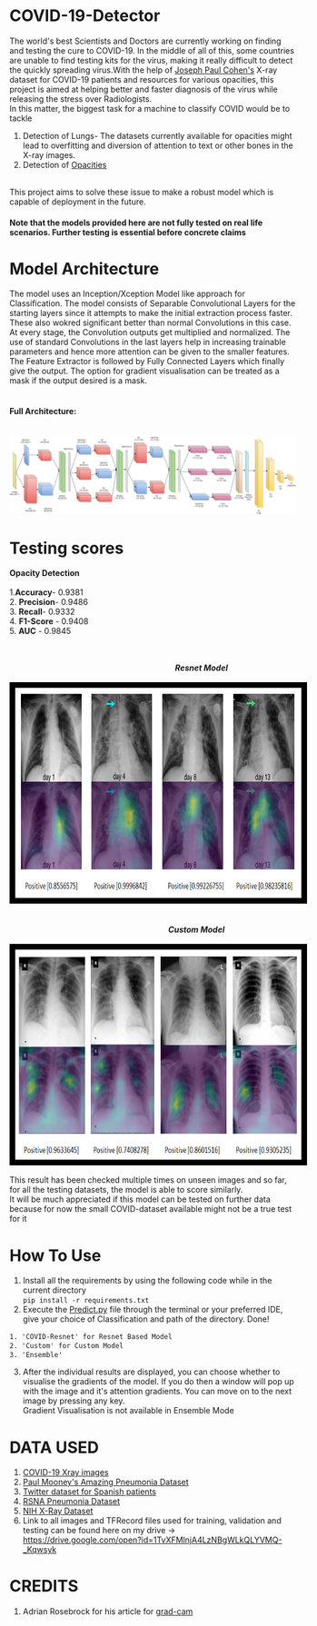# COVID-19-Detector
The world's best Scientists and Doctors are currently working on finding and testing the cure to COVID-19. In the middle of all of this, some countries are unable to find testing kits for the virus, making it really difficult to detect the quickly spreading virus.With the help of <a href=https://github.com/ieee8023>Joseph Paul Cohen's</a> X-ray dataset for COVID-19 patients and resources for various opacities, this project is aimed at helping better and faster diagnosis of the virus while releasing the stress over Radiologists.<br>
In this matter, the biggest task for a machine to classify COVID would be to tackle
1. Detection of Lungs- The datasets currently available for opacities might lead to overfitting and diversion of attention to text or other bones in the X-ray images.<br>
2. Detection of <a href=https://www.kaggle.com/zahaviguy/what-are-lung-opacities>Opacities</a>
<br>
This project aims to solve these issue to make a robust model which is capable of deployment in the future.
<br>
<h4>Note that the models provided here are not fully tested on real life scenarios. Further testing is essential before concrete claims</h4>


# Model Architecture
The model uses an Inception/Xception Model like approach for Classification. The model consists of Separable Convolutional Layers for the starting layers since it attempts to make the initial extraction process faster. These also wokred significant better than normal Convolutions in this case. At every stage, the Convolution outputs get multiplied and normalized. The use of standard Convolutions in the last layers help in increasing trainable parameters and hence more attention can be given to the smaller features. The Feature Extractor is followed by Fully Connected Layers which finally give the output. The option for gradient visualisation can be treated as a mask if the output desired is a mask.<br><br>
   
<h4>Full Architecture:</h4> <br>
<img src=https://github.com/DarshanDeshpande/COVID-19-Detector/blob/master/images/Model.png class="center">


# Testing scores
<b>Opacity Detection</b><br><br>
   1.<b>Accuracy</b>- 0.9381 <br>
   2. <b>Precision</b>- 0.9486 <br>
   3. <b>Recall</b>-  0.9332 <br>
   4. <b>F1-Score</b> - 0.9408 <br>
   5. <b>AUC</b> - 0.9845 <br><br>

<br> &nbsp;&nbsp;&nbsp; &nbsp; &nbsp; &nbsp; &nbsp; &nbsp; &nbsp; &nbsp; &nbsp; &nbsp; &nbsp; &nbsp; &nbsp; &nbsp; &nbsp; &nbsp; &nbsp; &nbsp; &nbsp; &nbsp; &nbsp; &nbsp; &nbsp; &nbsp; &nbsp; &nbsp; &nbsp; &nbsp; &nbsp; &nbsp; &nbsp; &nbsp; &nbsp; &nbsp; &nbsp; &nbsp;&nbsp;***Resnet Model***<br>
&nbsp; &nbsp; &nbsp; &nbsp; <img style="border:10px solid black;" src=https://github.com/DarshanDeshpande/COVID-19-Detector/blob/master/images/PredictionVisualisation.png width=700 height=370 class="center">
<br><br>
<br> &nbsp; &nbsp; &nbsp; &nbsp; &nbsp; &nbsp; &nbsp; &nbsp; &nbsp; &nbsp; &nbsp; &nbsp; &nbsp; &nbsp; &nbsp; &nbsp; &nbsp; &nbsp; &nbsp; &nbsp; &nbsp; &nbsp; &nbsp; &nbsp; &nbsp; &nbsp; &nbsp; &nbsp; &nbsp; &nbsp; &nbsp; &nbsp; &nbsp; &nbsp; &nbsp; &nbsp;***Custom Model***<br>
&nbsp; &nbsp; &nbsp; &nbsp;<img style="border:10px solid black;" src=https://github.com/DarshanDeshpande/COVID-19-Detector/blob/master/images/GradientVisualisationCustomModel.png width=700 height=370 class="center">

This result has been checked multiple times on unseen images and so far, for all the testing datasets, the model is able to score similarly.<br>
It will be much appreciated if this model can be tested on further data because for now the small COVID-dataset available might not be a true test for it

# How To Use
1. Install all the requirements by using the following code while in the current directory<br>
```pip install -r requirements.txt```<br>
2. Execute the <a href=https://github.com/DarshanDeshpande/COVID-19-Detector/blob/master/OpacityDetector/Predict.py>Predict.py</a> file through the terminal or your preferred IDE, give your choice of Classification and path of the directory. Done!<br>
```
1. 'COVID-Resnet' for Resnet Based Model
2. 'Custom' for Custom Model 
3. 'Ensemble'
```
3. After the individual results are displayed, you can choose whether to visualise the gradients of the model. If you do then a window will pop up with the image and it's attention gradients. You can move on to the next image by pressing any key. 
<br>Gradient Visualisation is not available in Ensemble Mode



# DATA USED <br>
  1. <a href=https://github.com/ieee8023/covid-chestxray-dataset>COVID-19 Xray images</a>
  2. <a href=https://www.kaggle.com/paultimothymooney/chest-xray-pneumonia>Paul Mooney's Amazing Pneumonia Dataset</a>
  3. <a href=https://twitter.com/ChestImaging/status/1243928581983670272> Twitter dataset for Spanish patients</a>
  4. <a href=https://www.kaggle.com/c/rsna-pneumonia-detection-challenge/overview>RSNA Pneumonia Dataset</a>
  5. <a href=https://www.kaggle.com/nih-chest-xrays/data>NIH X-Ray Dataset</a>
  6. Link to all images and TFRecord files used for training, validation and testing can be found here on my drive -> https://drive.google.com/open?id=1TvXFMlnjA4LzNBgWLkQLYVMQ-_Kqwsyk
  
# CREDITS <br>
1. Adrian Rosebrock for his article for <a href= https://www.pyimagesearch.com/2020/03/09/grad-cam-visualize-class-activation-maps-with-keras-tensorflow-and-deep-learning/>grad-cam</a> 
